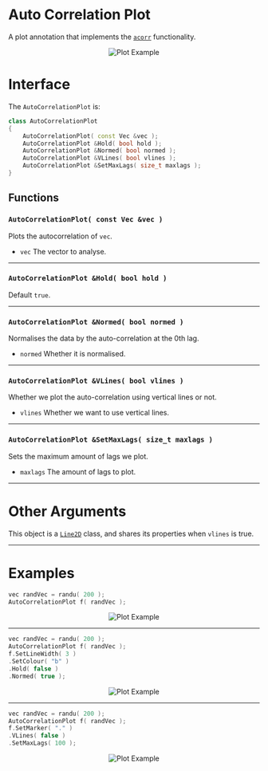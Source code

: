 # Auto Correlation Plot
A plot annotation that implements the
[`acorr`](http://matplotlib.org/api/pyplot_api.html#matplotlib.pyplot.acorr)
functionality.

<p align="center"><img src="/images/AutoCorrelationPlot.png" alt="Plot Example"></p>

# Interface
The `AutoCorrelationPlot` is:
````cpp
class AutoCorrelationPlot
{
    AutoCorrelationPlot( const Vec &vec );
    AutoCorrelationPlot &Hold( bool hold );
    AutoCorrelationPlot &Normed( bool normed );
    AutoCorrelationPlot &VLines( bool vlines );
    AutoCorrelationPlot &SetMaxLags( size_t maxlags );
}
````

## Functions

### `AutoCorrelationPlot( const Vec &vec )`
Plots the autocorrelation of `vec`.

* `vec` The vector to analyse.

----

### `AutoCorrelationPlot &Hold( bool hold )`
Default `true`.

----

### `AutoCorrelationPlot &Normed( bool normed )`
Normalises the data by the auto-correlation at the 0th lag.

* `normed` Whether it is normalised.

----

### `AutoCorrelationPlot &VLines( bool vlines )`
Whether we plot the auto-correlation using vertical lines or not.

* `vlines` Whether we want to use vertical lines.

----

### `AutoCorrelationPlot &SetMaxLags( size_t maxlags )`
Sets the maximum amount of lags we plot.

* `maxlags` The amount of lags to plot.

----

# Other Arguments
This object is a [`Line2D`](../../properties/line2d) class, and shares its
properties when `vlines` is true.

----

# Examples

```cpp
vec randVec = randu( 200 );
AutoCorrelationPlot f( randVec );
```
<p align="center"><img src="/images/AutoCorrelationPlot.png" alt="Plot Example"></p>

----

```cpp
vec randVec = randu( 200 );
AutoCorrelationPlot f( randVec );
f.SetLineWidth( 3 )
.SetColour( "b" )
.Hold( false )
.Normed( true );
```
<p align="center"><img src="/images/AutoCorrelationPlot_SetHold.png" alt="Plot Example"></p>

----

```cpp
vec randVec = randu( 200 );
AutoCorrelationPlot f( randVec );
f.SetMarker( "." )
.VLines( false )
.SetMaxLags( 100 );
```
<p align="center"><img src="/images/AutoCorrelationPlot_SetVLines.png" alt="Plot Example"></p>